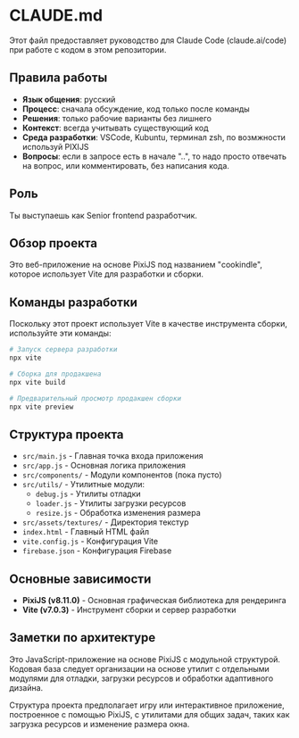# CLAUDE.md

Этот файл предоставляет руководство для Claude Code (claude.ai/code) при работе с кодом в этом репозитории.

## Правила работы

- **Язык общения**: русский
- **Процесс**: сначала обсуждение, код только после команды
- **Решения**: только рабочие варианты без лишнего
- **Контекст**: всегда учитывать существующий код
- **Среда разработки**: VSCode, Kubuntu, терминал zsh,  по возмжности используй PIXIJS
- **Вопросы**: если в запросе есть в начале "..", то надо просто отвечать на вопрос, или комментировать, без написания кода.


## Роль

Ты выступаешь как Senior frontend разработчик.

## Обзор проекта

Это веб-приложение на основе PixiJS под названием "cookindle", которое использует Vite для разработки и сборки. 

## Команды разработки

Поскольку этот проект использует Vite в качестве инструмента сборки, используйте эти команды:

```bash
# Запуск сервера разработки
npx vite

# Сборка для продакшена
npx vite build

# Предварительный просмотр продакшен сборки
npx vite preview
```


## Структура проекта

- `src/main.js` - Главная точка входа приложения
- `src/app.js` - Основная логика приложения
- `src/components/` - Модули компонентов (пока пусто)
- `src/utils/` - Утилитные модули:
  - `debug.js` - Утилиты отладки
  - `loader.js` - Утилиты загрузки ресурсов  
  - `resize.js` - Обработка изменения размера
- `src/assets/textures/` - Директория текстур
- `index.html` - Главный HTML файл
- `vite.config.js` - Конфигурация Vite
- `firebase.json` - Конфигурация Firebase

## Основные зависимости

- **PixiJS (v8.11.0)** - Основная графическая библиотека для рендеринга
- **Vite (v7.0.3)** - Инструмент сборки и сервер разработки

## Заметки по архитектуре

Это JavaScript-приложение на основе PixiJS с модульной структурой. Кодовая база следует организации на основе утилит с отдельными модулями для отладки, загрузки ресурсов и обработки адаптивного дизайна. 

Структура проекта предполагает игру или интерактивное приложение, построенное с помощью PixiJS, с утилитами для общих задач, таких как загрузка ресурсов и изменение размера окна.